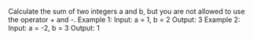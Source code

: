 Calculate the sum of two integers a and b, but you are not allowed to use the operator + and -.
Example 1:
Input: a = 1, b = 2
Output: 3
Example 2:
Input: a = -2, b = 3
Output: 1